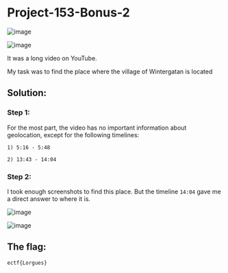 <h1>Project-153-Bonus-2</h1>

![image](https://github.com/user-attachments/assets/79a8943a-784b-4c1f-ab1f-ba5c819d228b)

![image](https://github.com/user-attachments/assets/b1112b85-a319-4b6f-a9b9-2e388023d9f7)

It was a long video on YouTube.

My task was to find the place where the village of Wintergatan is located

<h2>Solution: </h2>

<h3>Step 1:</h3>

For the most part, the video has no important information about geolocation, except for the following timelines:

```1) 5:16 - 5:48```

```2) 13:43 - 14:04```

<h3>Step 2:</h3>

I took enough screenshots to find this place. But the timeline ```14:04``` gave me a direct answer to where it is. 

![image](https://github.com/user-attachments/assets/0f8fec61-6d74-4020-8bd8-137f92c2a522)

![image](https://github.com/user-attachments/assets/6eb430b3-e2ba-4e7f-a372-f63665ed9596)

<h2>The flag:</h2>

```ectf{Lorgues}```

